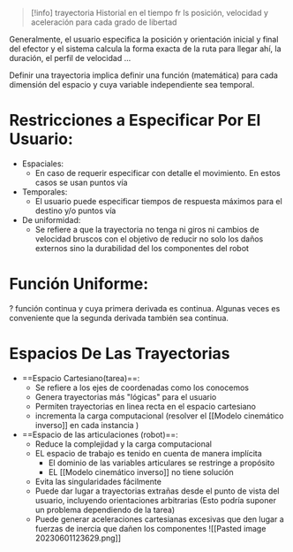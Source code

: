 
> [!info] trayectoria
> Historial en el tiempo fr ls posición, velocidad y aceleración para cada grado de libertad

Generalmente, el usuario especifica la posición y orientación inicial y final del efector y el sistema calcula la forma exacta de la ruta para llegar ahí, la duración, el perfil de velocidad ...

Definir una trayectoria implica definir una función (matemática) para cada dimensión del espacio y cuya variable independiente sea temporal.

# Restricciones a Especificar Por El Usuario:
- Espaciales:
	- En caso de requerir especificar con detalle el movimiento. En estos casos se usan puntos vía
- Temporales:
	- El usuario puede especificar tiempos de respuesta máximos para el destino y/o puntos vía
- De uniformidad:
	- Se refiere a que la trayectoria no tenga ni giros ni cambios de velocidad bruscos con el objetivo de reducir no solo los daños externos sino la durabilidad del los componentes del robot

# Función Uniforme:
?
función continua y cuya primera derivada es continua. Algunas veces es conveniente que la segunda derivada también sea continua.

# Espacios De Las Trayectorias
- ==Espacio Cartesiano(tarea)==:
	- Se refiere a los ejes de coordenadas como los conocemos
	- Genera trayectorias más "lógicas" para el usuario
	- Permiten trayectorias en linea recta en el espacio cartesiano
	- incrementa la carga computacional (resolver el [[Modelo cinemático inverso]] en cada instancia ) 
- ==Espacio de las articulaciones (robot)==:
	- Reduce la complejidad y la carga computacional
	- EL espacio de trabajo es tenido en cuenta de manera implícita 
		- El dominio de las variables articulares se restringe a propósito
		- EL [[Modelo cinemático inverso]] no tiene solución
	- Evita las singularidades fácilmente
	- Puede dar lugar a trayectorias extrañas desde el punto de vista del usuario, incluyendo orientaciones arbitrarias (Esto podría suponer un problema dependiendo de la tarea)
	- Puede generar aceleraciones cartesianas excesivas que den lugar a fuerzas de inercia que dañen los componentes
	![[Pasted image 20230601123629.png]]
	